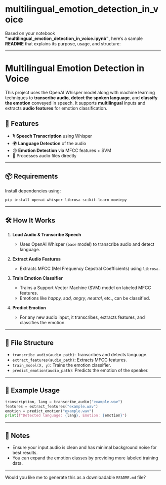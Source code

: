 # multilingual_emotion_detection_in_voice
Based on your notebook **"multilingual\_emotion\_detection\_in\_voice.ipynb"**, here’s a sample **README** that explains its purpose, usage, and structure:

---

# Multilingual Emotion Detection in Voice

This project uses the OpenAI Whisper model along with machine learning techniques to **transcribe audio**, **detect the spoken language**, and **classify the emotion** conveyed in speech. It supports **multilingual** inputs and extracts **audio features** for emotion classification.

## 🧠 Features

* 🎙️ **Speech Transcription** using Whisper
* 🌍 **Language Detection** of the audio
* 😠 **Emotion Detection** via MFCC features + SVM
* 📁 Processes audio files directly

---

## 📦 Requirements

Install dependencies using:

```bash
pip install openai-whisper librosa scikit-learn moviepy
```

---

## 🛠️ How It Works

1. **Load Audio & Transcribe Speech**

   * Uses OpenAI Whisper (`base` model) to transcribe audio and detect language.

2. **Extract Audio Features**

   * Extracts MFCC (Mel Frequency Cepstral Coefficients) using `librosa`.

3. **Train Emotion Classifier**

   * Trains a Support Vector Machine (SVM) model on labeled MFCC features.
   * Emotions like *happy, sad, angry, neutral*, etc., can be classified.

4. **Predict Emotion**

   * For any new audio input, it transcribes, extracts features, and classifies the emotion.

---

## 📂 File Structure

* `transcribe_audio(audio_path)`: Transcribes and detects language.
* `extract_features(audio_path)`: Extracts MFCC features.
* `train_model(X, y)`: Trains the emotion classifier.
* `predict_emotion(audio_path)`: Predicts the emotion of the speaker.

---

## 🧪 Example Usage

```python
transcription, lang = transcribe_audio("example.wav")
features = extract_features("example.wav")
emotion = predict_emotion("example.wav")
print(f"Detected language: {lang}, Emotion: {emotion}")
```

---

## 📌 Notes

* Ensure your input audio is clean and has minimal background noise for best results.
* You can expand the emotion classes by providing more labeled training data.

---

Would you like me to generate this as a downloadable `README.md` file?
